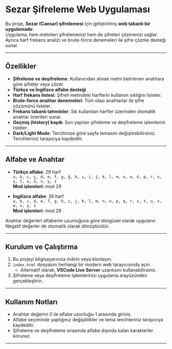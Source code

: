 # Sezar Şifreleme Web Uygulaması

Bu proje, **Sezar (Caesar) şifrelemesi** için geliştirilmiş **web tabanlı bir uygulamadır**.  
Uygulama, hem metinleri şifrelemenizi hem de şifreleri çözmenizi sağlar. Ayrıca harf frekans analizi ve brute-force denemeleri ile şifre çözme desteği sunar.

---

## Özellikler

- **Şifreleme ve deşifreleme**: Kullanıcıdan alınan metni belirlenen anahtara göre şifreler veya çözer.
- **Türkçe ve İngilizce alfabe desteği**.
- **Harf frekans listesi**: Şifreli metindeki harflerin kullanım sıklığını listeler.
- **Brute-force anahtar denemeleri**: Tüm olası anahtarlar ile şifre çözümünü listeler.
- **Frekans tabanlı tahminler**: Sık kullanılan harfler üzerinden otomatik anahtar önerileri sunar.
- **Geçmiş (history) kaydı**: Son yapılan şifreleme ve deşifreleme işlemlerini listeler.
- **Dark/Light Mode**: Tercihinize göre sayfa temasını değiştirebilirsiniz. Tercihleriniz tarayıcıya kaydedilir.

---

## Alfabe ve Anahtar

- **Türkçe alfabe**: 29 harf  
  `a, b, c, ç, d, e, f, g, ğ, h, ı, i, j, k, l, m, n, o, ö, p, r, s, ş, t, u, ü, v, y, z`  
  **Mod işlemleri:** mod 29

- **İngilizce alfabe**: 26 harf  
  `a, b, c, d, e, f, g, h, i, j, k, l, m, n, o, p, q, r, s, t, u, v, w, x, y, z`  
  **Mod işlemleri:** mod 26

Anahtar değerleri alfabenin uzunluğuna göre döngüsel olarak uygulanır. Negatif değerler de otomatik olarak dönüştürülür.

---

## Kurulum ve Çalıştırma

1. Bu projeyi bilgisayarınıza indirin veya klonlayın.
2. `index.html` dosyasını herhangi bir modern web tarayıcısında açın.  
   - Alternatif olarak, **VSCode Live Server** uzantısını kullanabilirsiniz.
3. Şifreleme veya deşifreleme işlemlerinizi uygulama arayüzünden gerçekleştirin.

---

## Kullanım Notları

- Anahtar değerini 0 ile alfabe uzunluğu-1 arasında giriniz.
- Alfabe seçiminde yaptığınız değişiklikler ve tema tercihleriniz tarayıcıya kaydedilir.
- Şifreleme ve deşifreleme sırasında alfabe dışında kalan karakterler korunur.

---